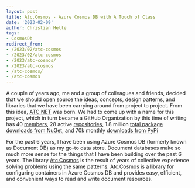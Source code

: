```yaml
---
layout: post
title: Atc.Cosmos - Azure Cosmos DB with A Touch of Class
date: '2023-02-09'
author: Christian Helle
tags: 
- CosmosDb
redirect_from:
- /2023/02/atc-cosmos
- /2023/02/atc-cosmos
- /2023/atc-cosmos/
- /2023/atc-cosmos
- /atc-cosmos/
- /atc-cosmos
---
```


A couple of years ago, me and a group of colleagues and friends, decided that we should open source the ideas, concepts, design patterns, and libraries that we have been carrying around from project to project. From this idea, [ATC.NET](https://github.com/atc-net) was born. We had to come up with a name for this project, which in turn became a GitHub Organization by this time of writing has 40 [members](https://github.com/orgs/atc-net/people), 28 active [repositories](https://github.com/orgs/atc-net/repositories), 1.8 million [total package downloads from NuGet](https://www.nuget.org/profiles/atc-net), and 70k monthly [downloads from PyPi](https://pypistats.org/packages/atc-dataplatform)

For the past 6 years, I have been using Azure Cosmos DB (formerly known as Document DB) as my go-to data store. Document databases make so much more sense for the things that I have been building over the past 6 years. The library [Atc.Cosmos](https://github.com/atc-net/atc-cosmos) is the result of years of collective experience solving problems using the same patterns. Atc.Cosmos is a library for configuring containers in Azure Cosmos DB and provides easy, efficient, and convenient ways to read and write document resources.
